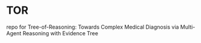 # TOR
repo for Tree-of-Reasoning: Towards Complex Medical Diagnosis via Multi-Agent Reasoning with Evidence Tree
